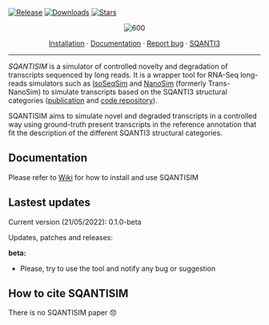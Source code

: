 [![Release](https://img.shields.io/github/v/release/jorgemt98/sqantisim?include_prereleases)](https://github.com/jorgemt98/SQANTISIM/releases)
[![Downloads](https://img.shields.io/github/downloads/jorgemt98/SQANTISIM/total?logo=github)](https://github.com/jorgemt98/SQANTISIM)
[![Stars](https://img.shields.io/github/stars/jorgemt98/SQANTISIM.svg)](https://github.com/jorgemt98/SQANTISIM/stargazers) 

<p align="center">
  <img src="https://github.com/jorgemt98/SQANTISIM/blob/main/docs/sqantisim_logo.png" alt="600" width="">
</p>

<p align="center">
  <a href="https://github.com/jorgemt98/SQANTISIM/blob/main/docs/wiki2.md">Installation</a>
  ·
  <a href="https://github.com/jorgemt98/SQANTISIM/blob/main/docs/wiki0.md">Documentation</a>
  ·
  <a href="https://github.com/jorgemt98/SQANTISIM/issues">Report bug</a>
  ·
  <a href="https://github.com/ConesaLab/SQANTI3">SQANTI3</a>
</p>

***

*SQANTISIM* is a simulator of controlled novelty and degradation of transcripts sequenced by long reads. It is a wrapper tool for RNA-Seq long-reads simulators such as [IsoSeqSim](https://github.com/yunhaowang/IsoSeqSim) and [NanoSim](https://github.com/bcgsc/NanoSim) (formerly Trans-NanoSim) to simulate transcripts based on the SQANTI3 structural categories ([publication](https://www.ncbi.nlm.nih.gov/pmc/articles/PMC5848618/) and [code repository](https://github.com/ConesaLab/SQANTI3)).

SQANTISIM aims to simulate novel and degraded transcripts in a controlled way using ground-truth present transcripts in the reference annotation that fit the description of the different SQANTI3 structural categories.

## Documentation

Please refer to [Wiki](https://github.com/jorgemt98/SQANTISIM/blob/main/docs/wiki0.md) for how to install and use SQANTISIM 

## Lastest updates

Current version (21/05/2022): 0.1.0-beta

Updates, patches and releases:

**beta:**
- Please, try to use the tool and notify any bug or suggestion

## How to cite SQANTISIM

There is no SQANTISIM paper :disappointed:
